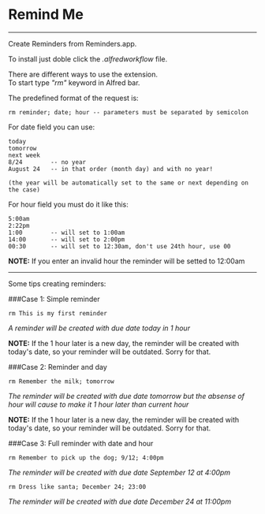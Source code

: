 Remind Me
=================

***
Create Reminders from Reminders.app.  

To install just doble click the *.alfredworkflow* file.

There are different ways to use the extension.    
To start type *"rm"* keyword in Alfred bar.

The predefined format of the request is:
    
	rm reminder; date; hour -- parameters must be separated by semicolon
 

For date field you can use: 
   
    today
    tomorrow
    next week
    8/24		-- no year
    August 24 	-- in that order (month day) and with no year!
    
    (the year will be automatically set to the same or next depending on the case) 
    
For hour field you must do it like this:

	5:00am
	2:22pm
	1:00		-- will set to 1:00am
	14:00		-- will set to 2:00pm
	00:30		-- will set to 12:30am, don't use 24th hour, use 00
	
	
**NOTE:** If you enter an invalid hour the reminder will be setted to 12:00am    
                    
--- 
Some tips creating reminders:

###Case 1: Simple reminder   

    rm This is my first reminder
*A reminder will be created with due date today in 1 hour*    

**NOTE:** If the 1 hour later is a new day, the reminder will be created with today's date, so your reminder will be outdated. Sorry for that.

###Case 2: Reminder and day

    rm Remember the milk; tomorrow
*The reminder will be created with due date tomorrow but the absense of hour will cause to make it 1 hour later than current hour*

**NOTE:** If the 1 hour later is a new day, the reminder will be created with today's date, so your reminder will be outdated. Sorry for that.

###Case 3: Full reminder with date and hour

    rm Remember to pick up the dog; 9/12; 4:00pm
*The reminder will be created with due date September 12 at 4:00pm*

    rm Dress like santa; December 24; 23:00
*The reminder will be created with due date December 24 at 11:00pm*
